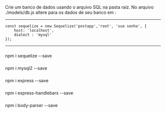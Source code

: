 Crie um banco de dados usando o arquivo SQL na pasta raíz.
No arquivo ./models/db.js altere para os dados de seu banco em :

***
    const sequelize = new Sequelize('postapp','root', 'sua senha', {
        host: 'localhost',
        dialect : 'mysql'
    });

***

###
npm i sequelize --save
###
###
npm i mysql2 --save
###
###
npm i express --save
###
###
npm i express-handlebars --save
###
###
npm i body-parser --save
###
